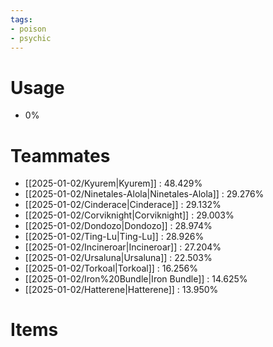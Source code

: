 ```yaml
---
tags:
- poison
- psychic
---
```

# Usage
- 0%
# Teammates
- [[2025-01-02/Kyurem|Kyurem]] : 48.429%
- [[2025-01-02/Ninetales-Alola|Ninetales-Alola]] : 29.276%
- [[2025-01-02/Cinderace|Cinderace]] : 29.132%
- [[2025-01-02/Corviknight|Corviknight]] : 29.003%
- [[2025-01-02/Dondozo|Dondozo]] : 28.974%
- [[2025-01-02/Ting-Lu|Ting-Lu]] : 28.926%
- [[2025-01-02/Incineroar|Incineroar]] : 27.204%
- [[2025-01-02/Ursaluna|Ursaluna]] : 22.503%
- [[2025-01-02/Torkoal|Torkoal]] : 16.256%
- [[2025-01-02/Iron%20Bundle|Iron Bundle]] : 14.625%
- [[2025-01-02/Hatterene|Hatterene]] : 13.950%
# Items